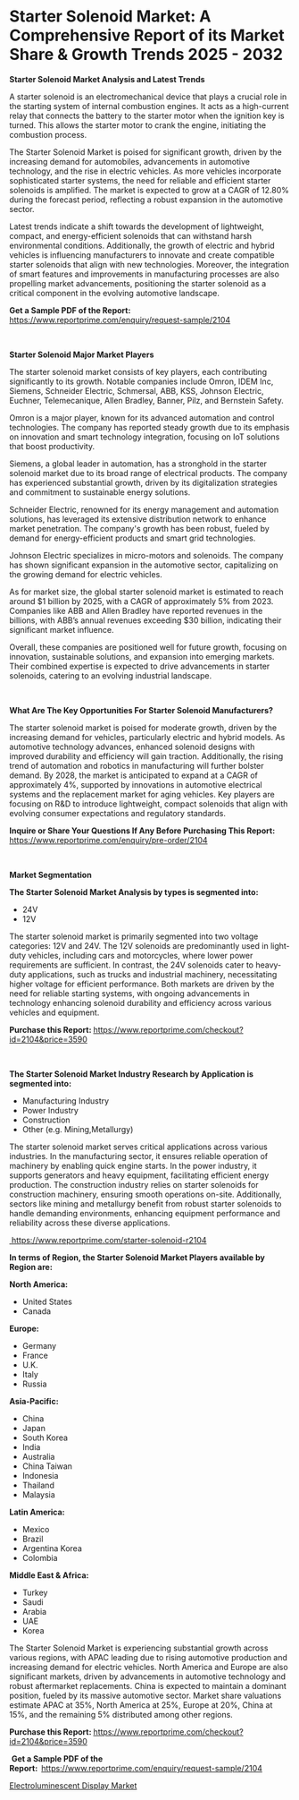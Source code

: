 <p><h1>Starter Solenoid Market: A Comprehensive Report of its Market Share & Growth Trends 2025 - 2032</h1></p><p><strong>Starter Solenoid Market Analysis and Latest Trends</strong></p>
<p><p>A starter solenoid is an electromechanical device that plays a crucial role in the starting system of internal combustion engines. It acts as a high-current relay that connects the battery to the starter motor when the ignition key is turned. This allows the starter motor to crank the engine, initiating the combustion process. </p><p>The Starter Solenoid Market is poised for significant growth, driven by the increasing demand for automobiles, advancements in automotive technology, and the rise in electric vehicles. As more vehicles incorporate sophisticated starter systems, the need for reliable and efficient starter solenoids is amplified. The market is expected to grow at a CAGR of 12.80% during the forecast period, reflecting a robust expansion in the automotive sector.</p><p>Latest trends indicate a shift towards the development of lightweight, compact, and energy-efficient solenoids that can withstand harsh environmental conditions. Additionally, the growth of electric and hybrid vehicles is influencing manufacturers to innovate and create compatible starter solenoids that align with new technologies. Moreover, the integration of smart features and improvements in manufacturing processes are also propelling market advancements, positioning the starter solenoid as a critical component in the evolving automotive landscape.</p></p>
<p><strong>Get a Sample PDF of the Report:&nbsp;</strong> <a href="https://www.reportprime.com/enquiry/request-sample/2104?utm_campaign=2177&utm_medium=2&utm_source=Github&utm_content=ia&utm_term=18032025&utm_id=starter-solenoid">https://www.reportprime.com/enquiry/request-sample/2104</a></p>
<p>&nbsp;</p>
<p><strong>Starter Solenoid Major Market Players</strong></p>
<p><p>The starter solenoid market consists of key players, each contributing significantly to its growth. Notable companies include Omron, IDEM Inc, Siemens, Schneider Electric, Schmersal, ABB, KSS, Johnson Electric, Euchner, Telemecanique, Allen Bradley, Banner, Pilz, and Bernstein Safety. </p><p>Omron is a major player, known for its advanced automation and control technologies. The company has reported steady growth due to its emphasis on innovation and smart technology integration, focusing on IoT solutions that boost productivity.</p><p>Siemens, a global leader in automation, has a stronghold in the starter solenoid market due to its broad range of electrical products. The company has experienced substantial growth, driven by its digitalization strategies and commitment to sustainable energy solutions.</p><p>Schneider Electric, renowned for its energy management and automation solutions, has leveraged its extensive distribution network to enhance market penetration. The company's growth has been robust, fueled by demand for energy-efficient products and smart grid technologies.</p><p>Johnson Electric specializes in micro-motors and solenoids. The company has shown significant expansion in the automotive sector, capitalizing on the growing demand for electric vehicles.</p><p>As for market size, the global starter solenoid market is estimated to reach around $1 billion by 2025, with a CAGR of approximately 5% from 2023. Companies like ABB and Allen Bradley have reported revenues in the billions, with ABB’s annual revenues exceeding $30 billion, indicating their significant market influence.</p><p>Overall, these companies are positioned well for future growth, focusing on innovation, sustainable solutions, and expansion into emerging markets. Their combined expertise is expected to drive advancements in starter solenoids, catering to an evolving industrial landscape.</p></p>
<p>&nbsp;</p>
<p><strong>What Are The Key Opportunities For Starter Solenoid Manufacturers?</strong></p>
<p><p>The starter solenoid market is poised for moderate growth, driven by the increasing demand for vehicles, particularly electric and hybrid models. As automotive technology advances, enhanced solenoid designs with improved durability and efficiency will gain traction. Additionally, the rising trend of automation and robotics in manufacturing will further bolster demand. By 2028, the market is anticipated to expand at a CAGR of approximately 4%, supported by innovations in automotive electrical systems and the replacement market for aging vehicles. Key players are focusing on R&D to introduce lightweight, compact solenoids that align with evolving consumer expectations and regulatory standards.</p></p>
<p><strong>Inquire or Share Your Questions If Any Before Purchasing This Report:</strong> <a href="https://www.reportprime.com/enquiry/pre-order/2104?utm_campaign=2177&utm_medium=2&utm_source=Github&utm_content=ia&utm_term=18032025&utm_id=starter-solenoid">https://www.reportprime.com/enquiry/pre-order/2104</a></p>
<p>&nbsp;</p>
<p><strong>Market Segmentation</strong></p>
<p><strong>The Starter Solenoid Market Analysis by types is segmented into:</strong></p>
<p><ul><li>24V</li><li>12V</li></ul></p>
<p><p>The starter solenoid market is primarily segmented into two voltage categories: 12V and 24V. The 12V solenoids are predominantly used in light-duty vehicles, including cars and motorcycles, where lower power requirements are sufficient. In contrast, the 24V solenoids cater to heavy-duty applications, such as trucks and industrial machinery, necessitating higher voltage for efficient performance. Both markets are driven by the need for reliable starting systems, with ongoing advancements in technology enhancing solenoid durability and efficiency across various vehicles and equipment.</p></p>
<p><strong>Purchase this Report:&nbsp;</strong><a href="https://www.reportprime.com/checkout?id=2104&price=3590&utm_campaign=2177&utm_medium=2&utm_source=Github&utm_content=ia&utm_term=18032025&utm_id=starter-solenoid">https://www.reportprime.com/checkout?id=2104&price=3590</a></p>
<p>&nbsp;</p>
<p><strong>The Starter Solenoid Market Industry Research by Application is segmented into:</strong></p>
<p><ul><li>Manufacturing Industry</li><li>Power Industry</li><li>Construction</li><li>Other (e.g. Mining,Metallurgy)</li></ul></p>
<p><p>The starter solenoid market serves critical applications across various industries. In the manufacturing sector, it ensures reliable operation of machinery by enabling quick engine starts. In the power industry, it supports generators and heavy equipment, facilitating efficient energy production. The construction industry relies on starter solenoids for construction machinery, ensuring smooth operations on-site. Additionally, sectors like mining and metallurgy benefit from robust starter solenoids to handle demanding environments, enhancing equipment performance and reliability across these diverse applications.</p></p>
<p><a href="https://www.reportprime.com/starter-solenoid-r2104?utm_campaign=2177&utm_medium=2&utm_source=Github&utm_content=ia&utm_term=18032025&utm_id=starter-solenoid">&nbsp;https://www.reportprime.com/starter-solenoid-r2104</a></p>
<p><strong>In terms of Region, the Starter Solenoid Market Players available by Region are:</strong></p>
<p>
    <p> <strong> North America: </strong>
        <ul>
            <li>United States</li>
            <li>Canada</li>
        </ul>
        </p> 
    <p> <strong> Europe: </strong>
        <ul>
            <li>Germany</li>
            <li>France</li>
            <li>U.K.</li>
            <li>Italy</li>
            <li>Russia</li>
        </ul>
        </p> 
    <p> <strong> Asia-Pacific: </strong>
        <ul>
            <li>China</li>
            <li>Japan</li>
            <li>South Korea</li>
            <li>India</li>
            <li>Australia</li>
            <li>China Taiwan</li>
            <li>Indonesia</li>
            <li>Thailand</li>
            <li>Malaysia</li>
        </ul>
        </p> 
    <p> <strong> Latin America: </strong>
        <ul>
            <li>Mexico</li>
            <li>Brazil</li>
            <li>Argentina Korea</li>
            <li>Colombia</li>
        </ul>
        </p> 
    <p> <strong> Middle East & Africa: </strong>
        <ul>
            <li>Turkey</li>
            <li>Saudi</li>
            <li>Arabia</li>
            <li>UAE</li>
            <li>Korea</li>
        </ul>
    </p>
    </p>
<p><p>The Starter Solenoid Market is experiencing substantial growth across various regions, with APAC leading due to rising automotive production and increasing demand for electric vehicles. North America and Europe are also significant markets, driven by advancements in automotive technology and robust aftermarket replacements. China is expected to maintain a dominant position, fueled by its massive automotive sector. Market share valuations estimate APAC at 35%, North America at 25%, Europe at 20%, China at 15%, and the remaining 5% distributed among other regions.</p></p>
<p><strong>Purchase this Report: </strong><a href="https://www.reportprime.com/checkout?id=2104&price=3590&utm_campaign=2177&utm_medium=2&utm_source=Github&utm_content=ia&utm_term=18032025&utm_id=starter-solenoid">https://www.reportprime.com/checkout?id=2104&price=3590</a></p>
<p>&nbsp;<strong>Get a Sample PDF of the Report:&nbsp;&nbsp;</strong><a href="https://www.reportprime.com/enquiry/request-sample/2104?utm_campaign=2177&utm_medium=2&utm_source=Github&utm_content=ia&utm_term=18032025&utm_id=starter-solenoid">https://www.reportprime.com/enquiry/request-sample/2104</a></p>
<p><strong></strong></p>
<p><p><a href="https://github.com/toghojbeinta/Market-Research-Report-List-1/blob/main/electroluminescent-display-market.md?utm_campaign=2177&utm_medium=2&utm_source=Github&utm_content=ia&utm_term=18032025&utm_id=starter-solenoid">Electroluminescent Display Market</a></p></p>